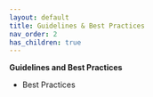 ```yaml
---
layout: default
title: Guidelines & Best Practices
nav_order: 2
has_children: true
---
```



**Guidelines and Best Practices**
   - Best Practices